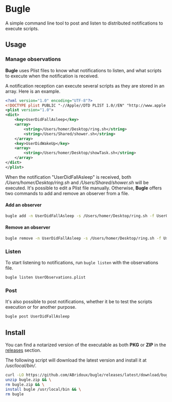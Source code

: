 # Bugle

A simple command line tool to post and listen to distributed notifications to execute scripts.

## Usage

### Manage observations

**Bugle** uses Plist files to know what notifications to listen, and what scripts to execute when the notification is received.

A notification reception can execute several scripts as they are stored in an array. Here is an example.

```xml
<?xml version="1.0" encoding="UTF-8"?>
<!DOCTYPE plist PUBLIC "-//Apple//DTD PLIST 1.0//EN" "http://www.apple.com/DTDs/PropertyList-1.0.dtd">
<plist version="1.0">
<dict>
    <key>UserDidFallAsleep</key>
    <array>
        <string>/Users/homer/Desktop/ring.sh</string>
        <string>/Users/Shared/shower.sh</string>
    </array>
    <key>UserDidWakeUp</key>
    <array>
        <string>/Users/homer/Desktop/showTask.sh</string>
    </array>
</dict>
</plist>
```

When the notification "UserDidFallAsleep" is received, both */Users/homer/Desktop/ring.sh* and */Users/Shared/shower.sh* will be executed.
It's possible to edit a Plist file manually. Otherwise, **Bugle** offers two commands to add and remove an observer from a file.

#### Add an observer

```bash
bugle add -n UserDidFallAsleep -s /Users/homer/Desktop/ring.sh -f UserObservations.plist
```

#### Remove an observer

```bash
bugle remove -n UserDidFallAsleep -s /Users/homer/Desktop/ring.sh -f UserObservations.plist
```

### Listen

To start listening to notifications, run `bugle listen` with the observations file.

```bash
bugle listen UserObservations.plist
```

### Post

It's also possible to post notifications, whether it be to test the scripts execution or for another purpose.

```bash
bugle post UserDidFallAsleep
```

## Install

You can find a notarized version of the executable as both **PKG** or **ZIP** in the [releases](https://github.com/ABridoux/bugle/releases) section.

The following script will download the latest version and install it at */usr/local/bin/*.

```bash
curl -LO https://github.com/ABridoux/bugle/releases/latest/download/bugle.zip && \
unzip bugle.zip && \
rm bugle.zip && \
install bugle /usr/local/bin && \
rm bugle
```
